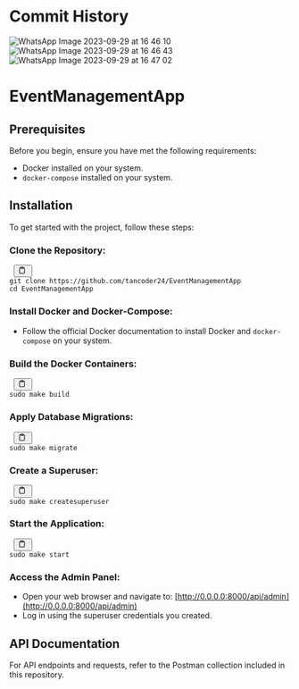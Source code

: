 # Commit History
![WhatsApp Image 2023-09-29 at 16 46 10](https://github.com/tancoder24/EventManagementApp/assets/78148494/b451c363-d617-40b9-ba0b-e27933937d8b)
![WhatsApp Image 2023-09-29 at 16 46 43](https://github.com/tancoder24/EventManagementApp/assets/78148494/3c700a93-cf2b-411d-9ac4-6ac299e6b270)
![WhatsApp Image 2023-09-29 at 16 47 02](https://github.com/tancoder24/EventManagementApp/assets/78148494/c3345d48-92dc-4c15-a4e2-15b0e0620156)


# EventManagementApp


## Prerequisites

Before you begin, ensure you have met the following requirements:

* Docker installed on your system.
* `docker-compose` installed on your system.

## Installation

To get started with the project, follow these steps:

### Clone the Repository:

<pre><div class="bg-black rounded-md mb-4"><div class="flex items-center relative text-gray-200 bg-gray-800 gizmo:dark:bg-token-surface-primary px-4 py-2 text-xs font-sans justify-between rounded-t-md"><span> </span><button class="flex ml-auto gizmo:ml-0 gap-2 items-center"><svg stroke="currentColor" fill="none" stroke-width="2" viewBox="0 0 24 24" stroke-linecap="round" stroke-linejoin="round" class="icon-sm" height="1em" width="1em" xmlns="http://www.w3.org/2000/svg"><path d="M16 4h2a2 2 0 0 1 2 2v14a2 2 0 0 1-2 2H6a2 2 0 0 1-2-2V6a2 2 0 0 1 2-2h2"></path><rect x="8" y="2" width="8" height="4" rx="1" ry="1"></rect></svg> </button></div><div class="p-4 overflow-y-auto"><code class="!whitespace-pre hljs language- ">git clone https://github.com/tancoder24/EventManagementApp
cd EventManagementApp
</code></div></div></pre>

### Install Docker and Docker-Compose:

* Follow the official Docker documentation to install Docker and `docker-compose` on your system.

### Build the Docker Containers:

<pre><div class="bg-black rounded-md mb-4"><div class="flex items-center relative text-gray-200 bg-gray-800 gizmo:dark:bg-token-surface-primary px-4 py-2 text-xs font-sans justify-between rounded-t-md"><span> </span><button class="flex ml-auto gizmo:ml-0 gap-2 items-center"><svg stroke="currentColor" fill="none" stroke-width="2" viewBox="0 0 24 24" stroke-linecap="round" stroke-linejoin="round" class="icon-sm" height="1em" width="1em" xmlns="http://www.w3.org/2000/svg"><path d="M16 4h2a2 2 0 0 1 2 2v14a2 2 0 0 1-2 2H6a2 2 0 0 1-2-2V6a2 2 0 0 1 2-2h2"></path><rect x="8" y="2" width="8" height="4" rx="1" ry="1"></rect></svg> </button></div><div class="p-4 overflow-y-auto"><code class="!whitespace-pre hljs language- ">sudo make build
</code></div></div></pre>

### Apply Database Migrations:

<pre><div class="bg-black rounded-md mb-4"><div class="flex items-center relative text-gray-200 bg-gray-800 gizmo:dark:bg-token-surface-primary px-4 py-2 text-xs font-sans justify-between rounded-t-md"><span> </span><button class="flex ml-auto gizmo:ml-0 gap-2 items-center"><svg stroke="currentColor" fill="none" stroke-width="2" viewBox="0 0 24 24" stroke-linecap="round" stroke-linejoin="round" class="icon-sm" height="1em" width="1em" xmlns="http://www.w3.org/2000/svg"><path d="M16 4h2a2 2 0 0 1 2 2v14a2 2 0 0 1-2 2H6a2 2 0 0 1-2-2V6a2 2 0 0 1 2-2h2"></path><rect x="8" y="2" width="8" height="4" rx="1" ry="1"></rect></svg> </button></div><div class="p-4 overflow-y-auto"><code class="!whitespace-pre hljs language- ">sudo make migrate
</code></div></div></pre>

### Create a Superuser:

<pre><div class="bg-black rounded-md mb-4"><div class="flex items-center relative text-gray-200 bg-gray-800 gizmo:dark:bg-token-surface-primary px-4 py-2 text-xs font-sans justify-between rounded-t-md"><span> </span><button class="flex ml-auto gizmo:ml-0 gap-2 items-center"><svg stroke="currentColor" fill="none" stroke-width="2" viewBox="0 0 24 24" stroke-linecap="round" stroke-linejoin="round" class="icon-sm" height="1em" width="1em" xmlns="http://www.w3.org/2000/svg"><path d="M16 4h2a2 2 0 0 1 2 2v14a2 2 0 0 1-2 2H6a2 2 0 0 1-2-2V6a2 2 0 0 1 2-2h2"></path><rect x="8" y="2" width="8" height="4" rx="1" ry="1"></rect></svg> </button></div><div class="p-4 overflow-y-auto"><code class="!whitespace-pre hljs language- ">sudo make createsuperuser
</code></div></div></pre>

### Start the Application:

<pre><div class="bg-black rounded-md mb-4"><div class="flex items-center relative text-gray-200 bg-gray-800 gizmo:dark:bg-token-surface-primary px-4 py-2 text-xs font-sans justify-between rounded-t-md"><span> </span><button class="flex ml-auto gizmo:ml-0 gap-2 items-center"><svg stroke="currentColor" fill="none" stroke-width="2" viewBox="0 0 24 24" stroke-linecap="round" stroke-linejoin="round" class="icon-sm" height="1em" width="1em" xmlns="http://www.w3.org/2000/svg"><path d="M16 4h2a2 2 0 0 1 2 2v14a2 2 0 0 1-2 2H6a2 2 0 0 1-2-2V6a2 2 0 0 1 2-2h2"></path><rect x="8" y="2" width="8" height="4" rx="1" ry="1"></rect></svg> </button></div><div class="p-4 overflow-y-auto"><code class="!whitespace-pre hljs language- ">sudo make start
</code></div></div></pre>

### Access the Admin Panel:

* Open your web browser and navigate to: [http://0.0.0.0:8000/api/admin](http://0.0.0.0:8000/api/admin)
* Log in using the superuser credentials you created.

## API Documentation

For API endpoints and requests, refer to the Postman collection included in this repository.
